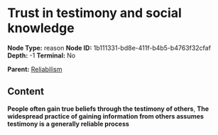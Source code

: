 # Trust in testimony and social knowledge

**Node Type:** reason
**Node ID:** 1b111331-bd8e-411f-b4b5-b4763f32cfaf
**Depth:** -1
**Terminal:** No

**Parent:** [Reliabilism](reliabilism.md)

## Content

**People often gain true beliefs through the testimony of others**, **The widespread practice of gaining information from others assumes testimony is a generally reliable process**
